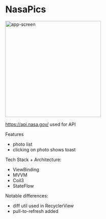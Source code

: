 # NasaPics

<img src="https://github.com/user-attachments/assets/c4bd461f-6ab6-48b6-8be0-60bb927ebbfc" alt="app-screen" width="300" /> 

https://api.nasa.gov/ used for API

Features
- photo list
- clicking on photo shows toast

Tech Stack + Architecture:
- ViewBinding
- MVVM
- Coil3
- StateFlow

Notable differences:
- diff util used in RecyclerView
- pull-to-refresh added

